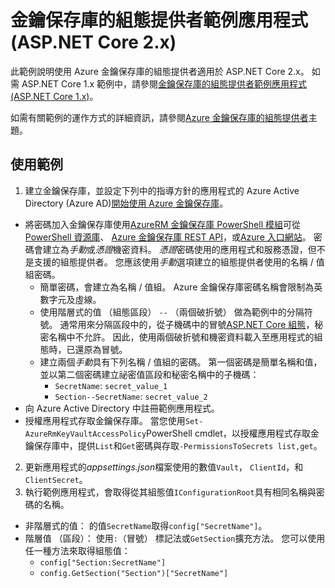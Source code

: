 # <a name="key-vault-configuration-provider-sample-application-aspnet-core-2x"></a>金鑰保存庫的組態提供者範例應用程式 (ASP.NET Core 2.x)

此範例說明使用 Azure 金鑰保存庫的組態提供者適用於 ASP.NET Core 2.x。 如需 ASP.NET Core 1.x 範例中，請參閱[金鑰保存庫的組態提供者範例應用程式 (ASP.NET Core 1.x)](https://github.com/aspnet/Docs/tree/master/aspnetcore/security/key-vault-configuration/samples/basic-sample/1.x)。

如需有關範例的運作方式的詳細資訊，請參閱[Azure 金鑰保存庫的組態提供者](xref:security/key-vault-configuration)主題。

## <a name="using-the-sample"></a>使用範例
1. 建立金鑰保存庫，並設定下列中的指導方針的應用程式的 Azure Active Directory (Azure AD)[開始使用 Azure 金鑰保存庫](https://azure.microsoft.com/documentation/articles/key-vault-get-started/)。
  * 將密碼加入金鑰保存庫使用[AzureRM 金鑰保存庫 PowerShell 模組](/powershell/module/azurerm.keyvault)可從[PowerShell 資源庫](https://www.powershellgallery.com/packages/AzureRM.KeyVault)、 [Azure 金鑰保存庫 REST API](/rest/api/keyvault/)，或[Azure 入口網站](https://portal.azure.com/)。 密碼會建立為*手動*或*憑證*機密資料。 *憑證*密碼使用的應用程式和服務憑證，但不是支援的組態提供者。 您應該使用*手動*選項建立的組態提供者使用的名稱 / 值組密碼。
    * 簡單密碼，會建立為名稱 / 值組。 Azure 金鑰保存庫密碼名稱會限制為英數字元及虛線。
    * 使用階層式的值 （組態區段） `--` （兩個破折號） 做為範例中的分隔符號。 通常用來分隔區段中的，從子機碼中的冒號[ASP.NET Core 組態](xref:fundamentals/configuration/index)，秘密名稱中不允許。 因此，使用兩個破折號和機密資料載入至應用程式的組態時，已還原為冒號。
    * 建立兩個*手動*具有下列名稱 / 值組的密碼。 第一個密碼是簡單名稱和值，並以第二個密碼建立祕密值區段和秘密名稱中的子機碼：
      * `SecretName`: `secret_value_1`
      * `Section--SecretName`: `secret_value_2`
  * 向 Azure Active Directory 中註冊範例應用程式。
  * 授權應用程式存取金鑰保存庫。 當您使用`Set-AzureRmKeyVaultAccessPolicy`PowerShell cmdlet，以授權應用程式存取金鑰保存庫中，提供`List`和`Get`密碼與存取`-PermissionsToSecrets list,get`。
2. 更新應用程式的*appsettings.json*檔案使用的數值`Vault`， `ClientId`，和`ClientSecret`。
3. 執行範例應用程式，會取得從其組態值`IConfigurationRoot`具有相同名稱與密碼的名稱。
  * 非階層式的值： 的值`SecretName`取得`config["SecretName"]`。
  * 階層值 （區段）： 使用`:`（冒號） 標記法或`GetSection`擴充方法。 您可以使用任一種方法來取得組態值：
    * `config["Section:SecretName"]`
    * `config.GetSection("Section")["SecretName"]`
